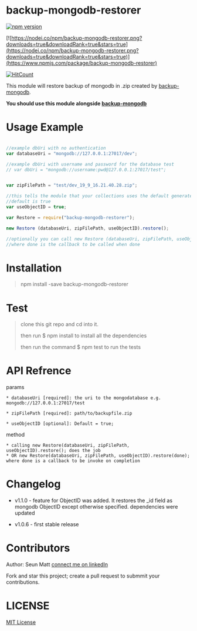 backup-mongodb-restorer
=======================

[![npm version](https://badge.fury.io/js/backup-mongodb-restorer.svg)](https://badge.fury.io/js/backup-mongodb-restorer)

[![https://nodei.co/npm/backup-mongodb-restorer.png?downloads=true&downloadRank=true&stars=true](https://nodei.co/npm/backup-mongodb-restorer.png?downloads=true&downloadRank=true&stars=true)](https://www.npmjs.com/package/backup-mongodb-restorer)

[![HitCount](https://hitt.herokuapp.com/SeunMatt/backup-mongodb-restorer.svg)](https://github.com/SeunMatt/backup-mongodb-restorer)


This module will restore backup of mongodb in .zip created by [backup-mongodb](https://github.com/SeunMatt/backup-mongodb).

**You should use this module alongside [backup-mongodb](https://github.com/SeunMatt/backup-mongodb)**

Usage Example
==============

~~~javascript

//example dbUri with no authentication
var databaseUri = "mongodb://127.0.0.1:27017/dev";

//example dbUri with username and password for the database test
// var dbUri = "mongodb://username:pwd@127.0.0.1:27017/test";


var zipFilePath = "test/dev_19_9_16.21.40.28.zip";

//this tells the module that your collections uses the default generated mongodb ObjectID.
//default is true
var useObjectID = true;

var Restore = require("backup-mongodb-restorer");

new Restore (databaseUri, zipFilePath, useObjectID).restore();

//optionally you can call new Restore (databaseUri, zipFilePath, useObjectID).restore(done);
//where done is the callback to be called when done

~~~

Installation
============

>npm install -save backup-mongodb-restorer

Test
=====
> clone this git repo and cd into it.
>
> then run $ npm install to install all the dependencies
>
> then run the command $ npm test to run the tests


API Refrence
============
params

	* databaseUri [required]: the uri to the mongodatabase e.g. mongodb://127.0.0.1:27017/test

	* zipFilePath [required]: path/to/backupfile.zip

	* useObjectID [optional]: Default = true;

method

	* calling new Restore(databaseUri, zipFilePath, useObjectID).restore(); does the job
	* OR new Restore(databaseUri, zipFilePath, useObjectID).restore(done); where done is a callback to be invoke on completion


Changelog
=========
* v1.1.0 - feature for ObjectID was added. It restores the _id field as mongodb ObjectID except otherwise specified.
			dependencies were updated

* v1.0.6 - first stable release

Contributors
============
Author: Seun Matt [connect me on linkedIn](https://ng.linkedin.com/in/seun-matt-06351955)

Fork and star this project; create a pull request to submmit your contributions.

LICENSE
========
[MIT License](https://github.com/SeunMatt/backup-mongodb-restorer/blob/master/LICENSE)

